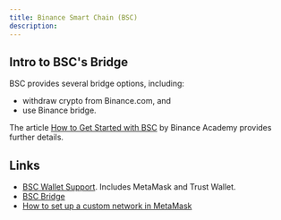 ```yaml
---
title: Binance Smart Chain (BSC)
description: 
---
```


## Intro to BSC's Bridge

BSC provides several bridge options, including:

- withdraw crypto from Binance.com, and
- use Binance bridge.

The article [How to Get Started with BSC](https://academy.binance.com/en/articles/how-to-get-started-with-binance-smart-chain-bsc) by Binance Academy provides further details.

## Links

- [BSC Wallet Support](https://docs.binance.org/wallets/bsc-wallets.html). Includes MetaMask and Trust Wallet.
- [BSC Bridge](https://wallet.matic.network/bridge)
- [How to set up a custom network in MetaMask](/tutorials/metamask-setup/#set-up-custom-network)
